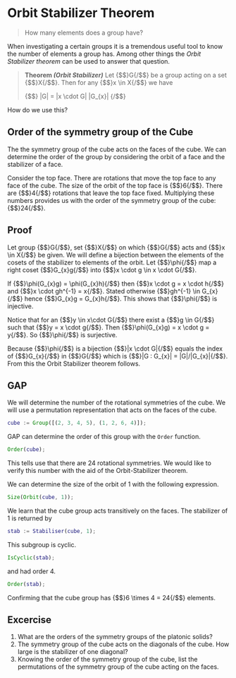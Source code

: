 # Orbit Stabilizer Theorem
> How many elements does a group have?

When investigating a certain groups it is a tremendous useful tool to know the
number of elements a group has. Among other things the _Orbit Stabilizer
theorem_ can be used to answer that question.

> **Theorem _(Orbit Stabilizer)_** Let {$$}G{/$$} be a group acting on a set
> {$$}X{/$$}. Then for any {$$}x \in X{/$$} we have
>
>{$$}
>|G| = |x \cdot G| |G_{x}|
>{/$$}

How do we use this?

## Order of the symmetry group of the Cube
The the symmetry group of the cube acts on the faces of the cube. We can
determine the order of the group by considering the orbit of a face and the
stabilizer of a face.

Consider the top face. There are rotations that move the top face to any face of
the cube. The size of the orbit of the top face is {$$}6{/$$}. There are
{$$}4{/$$} rotations that leave the top face fixed. Multiplying these numbers
provides us with the order of the symmetry group of the cube: {$$}24{/$$}.

## Proof
Let group {$$}G{/$$}, set {$$}X{/$$} on which {$$}G{/$$} acts and 
{$$}x \in X{/$$} be given. We will define a bijection between the elements of
the cosets of the stabilizer to elements of the orbit. Let {$$}\phi{/$$} map a
right coset {$$}G_{x}g{/$$} into {$$}x \cdot g \in x \cdot G{/$$}.

If {$$}\phi(G_{x}g) = \phi(G_{x}h){/$$} then {$$}x \cdot g = x \cdot h{/$$} and
{$$}x \cdot gh^{-1} = x{/$$}. Stated otherwise {$$}gh^{-1} \in G_{x}{/$$} hence
{$$}G_{x}g = G_{x}h{/$$}. This shows that {$$}\phi{/$$} is injective.

Notice that for an {$$}y \in x\cdot G{/$$} there exist a {$$}g \in G{/$$} such
that {$$}y = x \cdot g{/$$}. Then {$$}\phi(G_{x}g) = x \cdot g = y{/$$}. So
{$$}\phi{/$$} is surjective.

Because {$$}\phi{/$$} is a bijection {$$}|x \cdot G|{/$$} equals the index of
{$$}G_{x}{/$$} in {$$}G{/$$} which is {$$}|G : G_{x}| = |G|/|G_{x}|{/$$}. From
this the Orbit Stabilizer theorem follows. 

## GAP
We will determine the number of the rotational symmetries of the cube. We will
use a permutation representation that acts on the faces of the cube.

```gap
cube := Group([(2, 3, 4, 5), (1, 2, 6, 4)]);
```

GAP can determine the order of this group with the `Order` function.

```gap
Order(cube);
```

This tells use that there are 24 rotational symmetries. We would like to verify
this number with the aid of the Orbit-Stabilizer theorem.

We can determine the size of the orbit of 1 with the following expression.

```gap
Size(Orbit(cube, 1));
```

We learn that the cube group acts transitively on the faces. The stabilizer of 1
is returned by

```gap
stab := Stabiliser(cube, 1);
```

This subgroup is cyclic.

```gap
IsCyclic(stab);
```

and had order 4.

```gap
Order(stab);
```

Confirming that the cube group has {$$}6 \times 4 = 24{/$$} elements.

## Excercise
1. What are the orders of the symmetry groups of the platonic solids?
2. The symmetry group of the cube acts on the diagonals of the cube. How large
   is the stabilizer of one diagonal?
3. Knowing the order of the symmetry group of the cube, list the permutations of
   the symmetry group of the cube acting on the faces.
